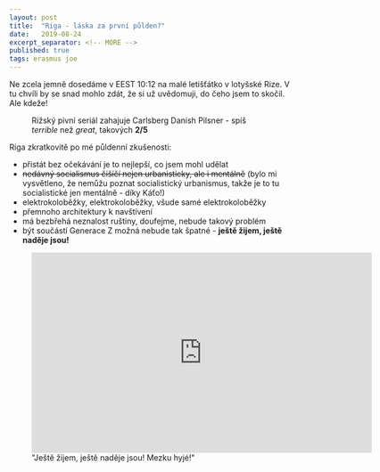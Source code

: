 ```yaml
---
layout: post
title:  "Riga - láska za první půlden?"
date:   2019-08-24
excerpt_separator: <!-- MORE -->
published: true
tags: erasmus joe
---
```


<p class="intro">
  <span class="dropcap">N</span>e zcela jemně dosedáme v EEST 10:12 na malé letišťátko v lotyšské Rize.
  V tu chvíli by se snad mohlo zdát, že si už uvědomuji, do čeho jsem to skočil.
  Ale kdeže!
</p>

<!-- MORE -->

 <figure>
 <img src="{{ '/assets/img/carlsberg.png' | prepend: site.baseurl }}" alt="" class="img-center"> 
  <figcaption>Rižský pivní seriál zahajuje Carlsberg Danish Pilsner - spíš <i>terrible</i> než <i>great</i>, takových <strong>2/5</strong></figcaption>
 </figure>

Riga zkratkovitě po mé půldenní zkušenosti:
* přistát bez očekávání je to nejlepší, co jsem mohl udělat
* ~~nedávný socialismus čišíčí nejen urbanisticky, ale i mentálně~~ (bylo mi vysvětleno, že nemůžu poznat socialistický urbanismus, takže je to tu socialistické jen mentálně - díky Káťo!)
* elektrokoloběžky, elektrokoloběžky, všude samé elektrokoloběžky
* přemnoho architektury k navštívení
* má bezbřehá neznalost ruštiny, doufejme, nebude takový problém
* být součástí Generace Z možná nebude tak špatné - **ještě žijem, ještě naděje jsou!**

<figure>
 <iframe width="610" height="360" class="img-center d-block"
  src="https://www.youtube.com/embed/AtyxM9Qm35E"
  frameborder="0"></iframe>
  <figcaption>"Ještě žijem, ještě naděje jsou! Mezku hyjé!"</figcaption>
</figure>
